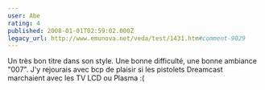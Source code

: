 ```yaml
---
user: Abe
rating: 4
published: 2008-01-01T02:59:02.000Z
legacy_url: http://www.emunova.net/veda/test/1431.htm#comment-9029
---
```

Un très bon titre dans son style. Une bonne difficulté, une bonne ambiance "007". J'y rejourais avec bcp de plaisir si les pistolets Dreamcast marchaient avec les TV LCD ou Plasma :(